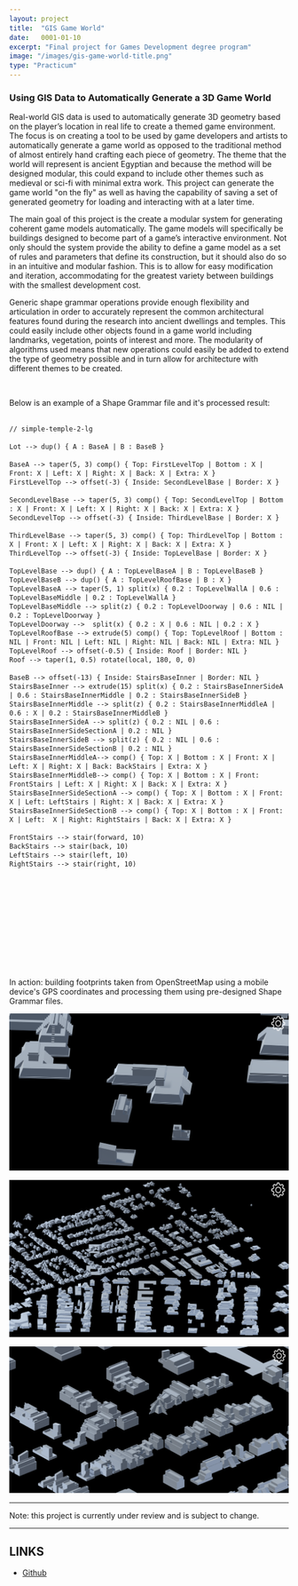 ```yaml
---
layout: project
title:  "GIS Game World"
date:   0001-01-10
excerpt: "Final project for Games Development degree program"
image: "/images/gis-game-world-title.png"
type: "Practicum"
---
```


### Using GIS Data to Automatically Generate a 3D Game World
<div class="box">
  <p>
    Real-world GIS data is used to automatically generate 3D geometry based on the player’s location in real life to create a themed game environment. The focus is on creating a tool to be used by game developers and artists to automatically generate a game world as opposed to the traditional method of almost entirely hand crafting each piece of geometry. The theme that the world will represent is ancient Egyptian and because the method will be designed modular, this could expand to include other themes such as medieval or sci-fi with minimal extra work. This project can generate the game world "on the fly" as well as having the capability of saving a set of generated geometry for loading and interacting with at a later time.
  </p>
  <p>
    The main goal of this project is the create a modular system for generating coherent game models automatically. The game models will specifically be buildings designed to become part of a game’s interactive environment. Not only should the system provide the ability to define a game model as a set of rules and parameters that define its construction, but it should also do so in an intuitive and modular fashion. This is to allow for easy modification and iteration, accommodating for the greatest variety between buildings with the smallest development cost.
  </p>

  <p>
    Generic shape grammar operations provide enough flexibility and articulation in order to accurately represent the common architectural features found during the research into ancient dwellings and temples. This could easily include other objects found in a game world including landmarks, vegetation, points of interest and more. The modularity of algorithms used means that new operations could easily be added to extend the type of geometry possible and in turn allow for architecture with different themes to be created. 
  </p>
</div>

<br/>

<div class="box">
  <p>
    Below is an example of a Shape Grammar file and it's processed result:
  </p>
</div>

<pre>
  <code>
// simple-temple-2-lg

Lot --> dup() { A : BaseA | B : BaseB }

BaseA --> taper(5, 3) comp() { Top: FirstLevelTop | Bottom : X | Front: X | Left: X | Right: X | Back: X | Extra: X }
FirstLevelTop --> offset(-3) { Inside: SecondLevelBase | Border: X }

SecondLevelBase --> taper(5, 3) comp() { Top: SecondLevelTop | Bottom : X | Front: X | Left: X | Right: X | Back: X | Extra: X }
SecondLevelTop --> offset(-3) { Inside: ThirdLevelBase | Border: X }

ThirdLevelBase --> taper(5, 3) comp() { Top: ThirdLevelTop | Bottom : X | Front: X | Left: X | Right: X | Back: X | Extra: X }
ThirdLevelTop --> offset(-3) { Inside: TopLevelBase | Border: X }

TopLevelBase --> dup() { A : TopLevelBaseA | B : TopLevelBaseB }
TopLevelBaseB --> dup() { A : TopLevelRoofBase | B : X }
TopLevelBaseA --> taper(5, 1) split(x) { 0.2 : TopLevelWallA | 0.6 : TopLevelBaseMiddle | 0.2 : TopLevelWallA }
TopLevelBaseMiddle --> split(z) { 0.2 : TopLevelDoorway | 0.6 : NIL | 0.2 : TopLevelDoorway }
TopLevelDoorway -->  split(x) { 0.2 : X | 0.6 : NIL | 0.2 : X }
TopLevelRoofBase --> extrude(5) comp() { Top: TopLevelRoof | Bottom : NIL | Front: NIL | Left: NIL | Right: NIL | Back: NIL | Extra: NIL }
TopLevelRoof --> offset(-0.5) { Inside: Roof | Border: NIL }
Roof --> taper(1, 0.5) rotate(local, 180, 0, 0)

BaseB --> offset(-13) { Inside: StairsBaseInner | Border: NIL }
StairsBaseInner --> extrude(15) split(x) { 0.2 : StairsBaseInnerSideA | 0.6 : StairsBaseInnerMiddle | 0.2 : StairsBaseInnerSideB }
StairsBaseInnerMiddle --> split(z) { 0.2 : StairsBaseInnerMiddleA | 0.6 : X | 0.2 : StairsBaseInnerMiddleB }
StairsBaseInnerSideA --> split(z) { 0.2 : NIL | 0.6 : StairsBaseInnerSideSectionA | 0.2 : NIL }
StairsBaseInnerSideB --> split(z) { 0.2 : NIL | 0.6 : StairsBaseInnerSideSectionB | 0.2 : NIL }
StairsBaseInnerMiddleA--> comp() { Top: X | Bottom : X | Front: X | Left: X | Right: X | Back: BackStairs | Extra: X }
StairsBaseInnerMiddleB--> comp() { Top: X | Bottom : X | Front: FrontStairs | Left: X | Right: X | Back: X | Extra: X }
StairsBaseInnerSideSectionA --> comp() { Top: X | Bottom : X | Front: X | Left: LeftStairs | Right: X | Back: X | Extra: X }
StairsBaseInnerSideSectionB --> comp() { Top: X | Bottom : X | Front: X | Left:  X | Right: RightStairs | Back: X | Extra: X }

FrontStairs --> stair(forward, 10)
BackStairs --> stair(back, 10)
LeftStairs --> stair(left, 10)
RightStairs --> stair(right, 10)
  </code>
</pre>

<!--<span class="image fit"><a href="/images/6_Control-Building_simple-temple-2-lg.png" target="_blank"><img src="/images/6_Control-Building_simple-temple-2-lg.png" alt=""></a></span>-->

<div class="box alt">
  <div class="row 50% uniform">
    <div class="4u"><span class="image fit"><a href="{{ "/images/building-1.png" | absolute_url }}" target="_blank"><img src="{{ "/images/building-1.png" | absolute_url }}" alt="" /></a></span></div>
    <div class="4u"><span class="image fit"><a href="{{ "/images/building-2.png" | absolute_url }}" target="_blank"><img src="{{ "/images/building-2.png" | absolute_url }}" alt="" /></a></span></div>
    <div class="4u$"><span class="image fit"><a href="{{ "/images/building-3.png" | absolute_url }}" target="_blank"><img src="{{ "/images/building-3.png" | absolute_url }}" alt="" /></a></span></div>
    <!-- Break -->
    <div class="4u"><span class="image fit"><a href="{{ "/images/building-4.png" | absolute_url }}" target="_blank"><img src="{{ "/images/building-4.png" | absolute_url }}" alt="" /></a></span></div>
    <div class="4u"><span class="image fit"><a href="{{ "/images/building-5.png" | absolute_url }}" target="_blank"><img src="{{ "/images/building-5.png" | absolute_url }}" alt="" /></a></span></div>
    <div class="4u$"><span class="image fit"><a href="{{ "/images/building-6.png" | absolute_url }}" target="_blank"><img src="{{ "/images/building-6.png" | absolute_url }}" alt="" /></a></span></div>
    <!-- Break -->
    <div class="4u"><span class="image fit"><a href="{{ "/images/building-7.png" | absolute_url }}" target="_blank"><img src="{{ "/images/building-7.png" | absolute_url }}" alt="" /></a></span></div>
    <div class="4u"><span class="image fit"><a href="{{ "/images/building-8.png" | absolute_url }}" target="_blank"><img src="{{ "/images/building-8.png" | absolute_url }}" alt="" /></a></span></div>
   <!-- <div class="4u$"><span class="image fit"><img src="{{ "/images/building-1.png" | absolute_url }}" alt="" /></span></div>-->
  </div>
</div>

<br/>

<div class="box">
  <p>
    In action: building footprints taken from OpenStreetMap using a mobile device's GPS coordinates and processing them using pre-designed Shape Grammar files.
  </p>
</div>
<span class="image fit"><a href="/images/game-scene-1.png" target="_blank"><img src="/images/game-scene-1.png" alt=""></a></span>

<span class="image fit"><a href="/images/game-scene-2.png" target="_blank"><img src="/images/game-scene-2.png" alt=""></a></span>

<span class="image fit"><a href="/images/game-scene-3.png" target="_blank"><img src="/images/game-scene-3.png" alt=""></a></span>

<hr/>
<p class="textcenter">Note: this project is currently under review and is subject to change.</p>
<hr/>

<h2>LINKS</h2>

<ul class="actions fit">
  <li><a href="https://github.com/rdieno/gisgameworld" target="_blank" class="button fit icon fa-github largefont">Github</a></li> 
</ul>